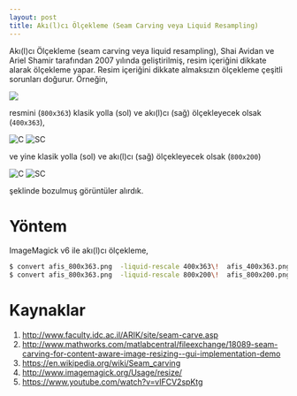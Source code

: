 ```yaml
---
layout: post
title: Akı(l)cı Ölçekleme (Seam Carving veya Liquid Resampling)
---
```


Akı(l)cı Ölçekleme (seam carving veya liquid resampling), Shai Avidan ve Ariel Shamir tarafından 2007 yılında geliştirilmiş, resim içeriğini dikkate alarak ölçekleme yapar. Resim içeriğini dikkate almaksızın ölçekleme çeşitli sorunları doğurur. Örneğin,

![](http://19ceng.github.io/assets/posts/afis_800x363.png)

resmini (`800x363`) klasik yolla (sol) ve akı(l)cı (sağ) ölçekleyecek olsak (`400x363`),

![C](http://19ceng.github.io/assets/posts/afis_400x363_classic.png)
![SC](http://19ceng.github.io/assets/posts/afis_400x363.png)

ve yine klasik yolla (sol) ve akı(l)cı (sağ) ölçekleyecek olsak (`800x200`)

![C](http://19ceng.github.io/assets/posts/afis_800x200_classic.png)
![SC](http://19ceng.github.io/assets/posts/afis_800x200.png)

şeklinde bozulmuş görüntüler alırdık.

# Yöntem

ImageMagick v6 ile akı(l)cı ölçekleme,

```bash
$ convert afis_800x363.png  -liquid-rescale 400x363\!  afis_400x363.png
$ convert afis_800x363.png  -liquid-rescale 800x200\!  afis_800x200.png
```

# Kaynaklar

1. http://www.faculty.idc.ac.il/ARIK/site/seam-carve.asp
2. http://www.mathworks.com/matlabcentral/fileexchange/18089-seam-carving-for-content-aware-image-resizing--gui-implementation-demo
2. https://en.wikipedia.org/wiki/Seam_carving
2. http://www.imagemagick.org/Usage/resize/
3. https://www.youtube.com/watch?v=vIFCV2spKtg
